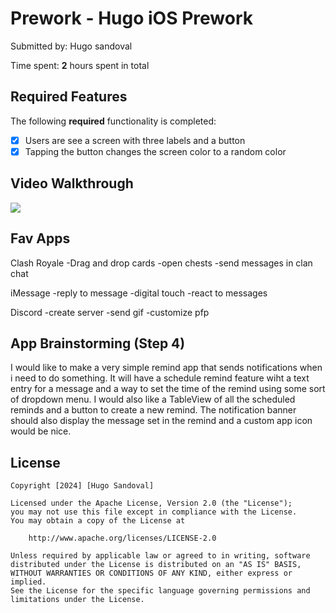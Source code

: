 # Prework - Hugo iOS Prework

Submitted by: Hugo sandoval

Time spent: **2** hours spent in total

## Required Features

The following **required** functionality is completed:

- [x] Users are see a screen with three labels and a button
- [x] Tapping the button changes the screen color to a random color
 
## Video Walkthrough

<div>
  <a href="https://www.loom.com/share/2e0969872e6d4e158ebf9de800ae63f3">
    <img style="max-width:300px;" src="https://cdn.loom.com/sessions/thumbnails/2e0969872e6d4e158ebf9de800ae63f3-7825c4c572d2faf3-full-play.gif">
  </a>
</div>

## Fav Apps

Clash Royale
-Drag and drop cards
-open chests
-send messages in clan chat

iMessage
-reply to message
-digital touch
-react to messages

Discord
-create server
-send gif
-customize pfp

## App Brainstorming (Step 4)

I would like to make a very simple remind app that sends notifications when i need to do something.  It will have a schedule remind feature wiht a text entry for a message and a way to set the time of the remind using some sort of dropdown menu.  I would also like a TableView of all the scheduled reminds and a button to create a new remind.  The notification banner should also display the message set in the remind and a custom app icon would be nice.


## License

    Copyright [2024] [Hugo Sandoval]

    Licensed under the Apache License, Version 2.0 (the "License");
    you may not use this file except in compliance with the License.
    You may obtain a copy of the License at

        http://www.apache.org/licenses/LICENSE-2.0

    Unless required by applicable law or agreed to in writing, software
    distributed under the License is distributed on an "AS IS" BASIS,
    WITHOUT WARRANTIES OR CONDITIONS OF ANY KIND, either express or implied.
    See the License for the specific language governing permissions and
    limitations under the License.
